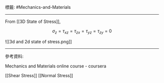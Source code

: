標籤: #Mechanics-and-Materials 

---

From [[3D State of Stress]], 

$$\sigma_z = \tau_{xz} = \tau_{zx} = \tau_{yz} = \tau_{zy} = 0$$

![[3d and 2d state of stress.png]]

---

參考資料:

Mechanics and Materials online course - coursera

[[Shear Stress]]
[[Normal Stress]]